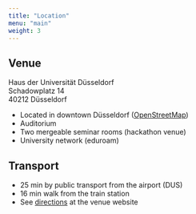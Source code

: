 ```yaml
---
title: "Location"
menu: "main"
weight: 3
---
```


## Venue

Haus der Universität Düsseldorf  
Schadowplatz 14  
40212 Düsseldorf

- Located in downtown Düsseldorf ([OpenStreetMap](https://www.openstreetmap.org/?mlat=51.2262&mlon=6.7812#map=12/51.2262/6.7812))
- Auditorium
- Two mergeable seminar rooms (hackathon venue)
- University network (eduroam)

## Transport

- 25 min by public transport from the airport (DUS)
- 16 min walk from the train station
- See [directions](https://www.hdu.hhu.de/en/directions-contact-details) at the venue website
